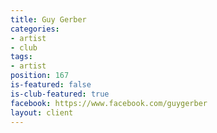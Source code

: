 ```yaml
---
title: Guy Gerber
categories:
- artist
- club
tags:
- artist
position: 167
is-featured: false
is-club-featured: true
facebook: https://www.facebook.com/guygerber
layout: client
---
```


